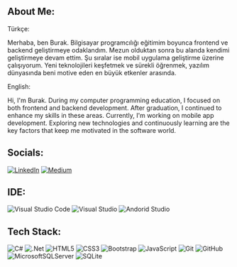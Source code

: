 ##  About Me:

Türkçe:

Merhaba, ben Burak. Bilgisayar programcılığı eğitimim boyunca frontend ve backend geliştirmeye odaklandım. Mezun olduktan sonra bu alanda kendimi geliştirmeye devam ettim. Şu sıralar ise mobil uygulama geliştirme üzerine çalışıyorum. Yeni teknolojileri keşfetmek ve sürekli öğrenmek, yazılım dünyasında beni motive eden en büyük etkenler arasında.

English:

Hi, I'm Burak. During my computer programming education, I focused on both frontend and backend development. After graduation, I continued to enhance my skills in these areas. Currently, I'm working on mobile app development. Exploring new technologies and continuously learning are the key factors that keep me motivated in the software world.

## Socials:
[![LinkedIn](https://img.shields.io/badge/LinkedIn-%230077B5.svg?logo=linkedin&logoColor=white)](https://linkedin.com/in/burakgoturler)
[![Medium](https://img.shields.io/badge/Medium-12100E?logo=medium&logoColor=white)](https://medium.com/@burakkdev)

## IDE:
![Visual Studio Code](https://img.shields.io/badge/Visual%20Studio%20Code-0078d7.svg?style=for-the-badge&logo=visual-studio-code&logoColor=white)
![Visual Studio](https://img.shields.io/badge/Visual%20Studio-5C2D91.svg?style=for-the-badge&logo=visual-studio&logoColor=white)
![Andorid Studio](https://img.shields.io/badge/Android%20Studio-5C2D91.svg?style=for-the-badge&logo=androidd-studio&logoColor=white)

## Tech Stack:
![C#](https://img.shields.io/badge/c%23-%23239120.svg?style=for-the-badge&logo=c-sharp&logoColor=white)
![.Net](https://img.shields.io/badge/.NET-5C2D91?style=for-the-badge&logo=.net&logoColor=white)
![HTML5](https://img.shields.io/badge/html5-%23E34F26.svg?style=for-the-badge&logo=html5&logoColor=white)
![CSS3](https://img.shields.io/badge/css3-%231572B6.svg?style=for-the-badge&logo=css3&logoColor=white)
![Bootstrap](https://img.shields.io/badge/bootstrap-%23563D7C.svg?style=for-the-badge&logo=bootstrap&logoColor=white)
![JavaScript](https://img.shields.io/badge/javascript-%23323330.svg?style=for-the-badge&logo=javascript&logoColor=%23F7DF1E)
![Git](https://img.shields.io/badge/git-%23F05033.svg?style=for-the-badge&logo=git&logoColor=white)
![GitHub](https://img.shields.io/badge/github-%23121011.svg?style=for-the-badge&logo=github&logoColor=white)
![MicrosoftSQLServer](https://img.shields.io/badge/Microsoft%20SQL%20Server-CC2927?style=for-the-badge&logo=microsoft%20sql%20server&logoColor=white)
![SQLite](https://img.shields.io/badge/sqlite-%2307405e.svg?style=for-the-badge&logo=sqlite&logoColor=white)
